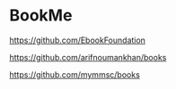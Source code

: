 # BookMe

https://github.com/EbookFoundation

https://github.com/arifnoumankhan/books

https://github.com/mymmsc/books
